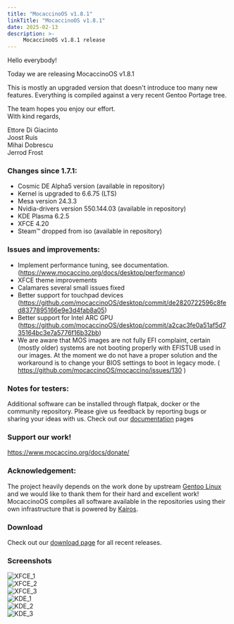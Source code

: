 ```yaml
---
title: "MocaccinoOS v1.8.1"
linkTitle: "MocaccinoOS v1.8.1"
date: 2025-02-13
description: >-
     MocaccinoOS v1.8.1 release
---
```


Hello everybody!

Today we are releasing MocaccinoOS v1.8.1

This is mostly an upgraded version that doesn't introduce too many new features. Everything is compiled against a very recent Gentoo Portage tree.

The team hopes you enjoy our effort.  
With kind regards,  

Ettore Di Giacinto  
Joost Ruis  
Mihai Dobrescu  
Jerrod Frost  

### Changes since 1.7.1:

- Cosmic DE Alpha5 version (available in repository)
- Kernel is upgraded to 6.6.75 (LTS)
- Mesa version 24.3.3
- Nvidia-drivers version 550.144.03 (available in repository) 
- KDE Plasma 6.2.5
- XFCE 4.20
- Steam™ dropped from iso (available in repository) 

### Issues and improvements:

- Implement performance tuning, see documentation. (https://www.mocaccino.org/docs/desktop/performance)
- XFCE theme improvements
- Calamares several small issues fixed
- Better support for touchpad devices (https://github.com/mocaccinoOS/desktop/commit/de2820722596c8fed8377895166e9e3d4fab8a05)
- Better support for Intel ARC GPU (https://github.com/mocaccinoOS/desktop/commit/a2cac3fe0a51af5d735164bc3e7a5776f16b32bb)
- We are aware that MOS images are not fully EFI complaint, certain (mostly older) systems are not booting properly with EFISTUB used in our images. At the moment we do not have a proper solution and the workaround is to change your BIOS settings to boot in legacy mode. ( https://github.com/mocaccinoOS/mocaccino/issues/130 )

### Notes for testers:

Additional software can be installed through flatpak, docker or the community repository.
Please give us feedback by reporting bugs or sharing your ideas with us.
Check out our [documentation](https://www.mocaccino.org/docs/) pages

### Support our work!

https://www.mocaccino.org/docs/donate/

### Acknowledgement:
The project heavily depends on the work done by upstream [Gentoo Linux](https://gentoo.org) and we would like to thank them for their hard and excellent work! MocaccinoOS compiles all software available in the repositories using their own infrastructure that is powered by [Kairos](https://kairos.io).

### Download

Check out our [download page](https://github.com/mocaccinoOS/mocaccino/releases) for all recent releases.

### Screenshots

![XFCE_1](https://github.com/user-attachments/assets/01b29c8d-deef-471c-86ad-dd948d5c8832)  
![XFCE_2](https://github.com/user-attachments/assets/2b5ccc31-2e94-4f92-90f8-b6241470e599)  
![XFCE_3](https://github.com/user-attachments/assets/024dff69-c9ab-4da7-8266-3fa67c35ccd2)  
![KDE_1](https://github.com/user-attachments/assets/daf2a64e-04b9-4d87-9215-659852a59892)  
![KDE_2](https://github.com/user-attachments/assets/094becb0-1d41-4d03-bf99-258fd7e15208)  
![KDE_3](https://github.com/user-attachments/assets/363475b1-323a-47c2-8c35-f412a497bb84)  
